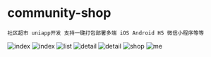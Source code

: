 # community-shop
```text
社区超市 uniapp开发 支持一键打包部署多端 iOS Android H5 微信小程序等等
```
![index](https://github.com/ChenAiwei/community-shop/blob/master/static/img/pics/index1.jpg)
![index](https://github.com/ChenAiwei/community-shop/blob/master/static/img/pics/index2.jpg)
![list](https://github.com/ChenAiwei/community-shop/blob/master/static/img/pics/list1.jpg)
![detail](https://github.com/ChenAiwei/community-shop/blob/master/static/img/pics/detail.jpg)
![detail](https://github.com/ChenAiwei/community-shop/blob/master/static/img/pics/detail2.jpg)
![shop](https://github.com/ChenAiwei/community-shop/blob/master/static/img/pics/shop.jpg)
![me](https://github.com/ChenAiwei/community-shop/blob/master/static/img/pics/me.jpg)